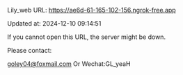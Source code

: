Lily_web URL: https://ae6d-61-165-102-156.ngrok-free.app

Updated at: 2024-12-10 09:14:51

If you cannot open this URL, the server might be down.

Please contact: 

goley04@foxmail.com Or Wechat:GL_yeaH